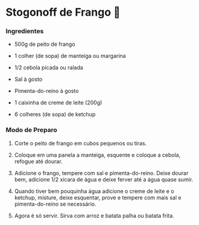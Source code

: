 # Stogonoff de Frango :chicken:



### Ingredientes

- 500g de peito de frango

- 1 colher (de sopa) de manteiga ou margarina

- 1/2 cebola picada ou ralada

- Sal à gosto

- Pimenta-do-reino à gosto

- 1 caixinha de creme de leite (200g)

- 6 colheres (de sopa) de ketchup

  

### Modo de Preparo



1. Corte o peito de frango em cubos pequenos ou tiras.

2. Coloque em uma panela a manteiga, esquente e coloque a cebola, refogue até dourar.

3. Adicione o frango, tempere com sal e pimenta-do-reino. Deixe dourar bem, adicione 1/2 xícara de água e deixe ferver até a água quase sumir.

4. Quando tiver bem pouquinha água adicione o creme de leite e o ketchup, misture, deixe esquentar, prove e tempere com mais sal e pimenta-do-reino se necessário.

5. Agora é só servir. Sirva com arroz e batata palha ou batata frita.



